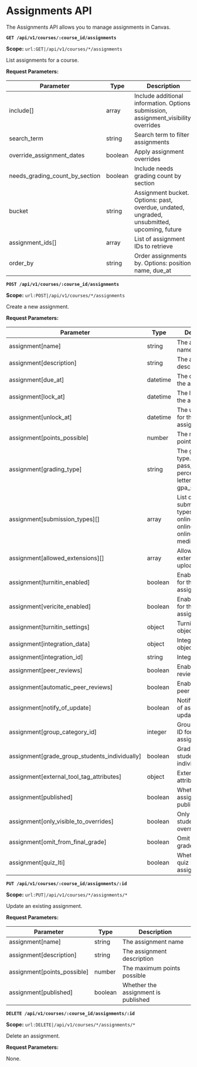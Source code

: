 # Assignments API

The Assignments API allows you to manage assignments in Canvas.

**`GET /api/v1/courses/:course_id/assignments`**

**Scope:** `url:GET|/api/v1/courses/*/assignments`

List assignments for a course.

**Request Parameters:**

| Parameter                      | Type    | Description                                                                                 |
| ------------------------------ | ------- | ------------------------------------------------------------------------------------------- |
| include[]                      | array   | Include additional information. Options: submission, assignment_visibility, overrides       |
| search_term                    | string  | Search term to filter assignments                                                           |
| override_assignment_dates      | boolean | Apply assignment overrides                                                                  |
| needs_grading_count_by_section | boolean | Include needs grading count by section                                                      |
| bucket                         | string  | Assignment bucket. Options: past, overdue, undated, ungraded, unsubmitted, upcoming, future |
| assignment_ids[]               | array   | List of assignment IDs to retrieve                                                          |
| order_by                       | string  | Order assignments by. Options: position, name, due_at                                       |

**`POST /api/v1/courses/:course_id/assignments`**

**Scope:** `url:POST|/api/v1/courses/*/assignments`

Create a new assignment.

**Request Parameters:**

| Parameter                                     | Type     | Description                                                                                      |
| --------------------------------------------- | -------- | ------------------------------------------------------------------------------------------------ |
| assignment[name]                              | string   | The assignment name                                                                              |
| assignment[description]                       | string   | The assignment description                                                                       |
| assignment[due_at]                            | datetime | The due date for the assignment                                                                  |
| assignment[lock_at]                           | datetime | The lock date for the assignment                                                                 |
| assignment[unlock_at]                         | datetime | The unlock date for the assignment                                                               |
| assignment[points_possible]                   | number   | The maximum points possible                                                                      |
| assignment[grading_type]                      | string   | The grading type. Options: pass_fail, percent, letter_grade, gpa_scale, points                   |
| assignment[submission_types][]                | array    | List of submission types. Options: online_text_entry, online_url, online_upload, media_recording |
| assignment[allowed_extensions][]              | array    | Allowed file extensions for uploads                                                              |
| assignment[turnitin_enabled]                  | boolean  | Enable Turnitin for this assignment                                                              |
| assignment[vericite_enabled]                  | boolean  | Enable VeriCite for this assignment                                                              |
| assignment[turnitin_settings]                 | object   | Turnitin settings object                                                                         |
| assignment[integration_data]                  | object   | Integration data object                                                                          |
| assignment[integration_id]                    | string   | Integration ID                                                                                   |
| assignment[peer_reviews]                      | boolean  | Enable peer reviews                                                                              |
| assignment[automatic_peer_reviews]            | boolean  | Enable automatic peer reviews                                                                    |
| assignment[notify_of_update]                  | boolean  | Notify students of assignment update                                                             |
| assignment[group_category_id]                 | integer  | Group category ID for group assignments                                                          |
| assignment[grade_group_students_individually] | boolean  | Grade group students individually                                                                |
| assignment[external_tool_tag_attributes]      | object   | External tool tag attributes                                                                     |
| assignment[published]                         | boolean  | Whether the assignment is published                                                              |
| assignment[only_visible_to_overrides]         | boolean  | Only visible to students with overrides                                                          |
| assignment[omit_from_final_grade]             | boolean  | Omit from final grade calculation                                                                |
| assignment[quiz_lti]                          | boolean  | Whether this is a quiz LTI assignment                                                            |

**`PUT /api/v1/courses/:course_id/assignments/:id`**

**Scope:** `url:PUT|/api/v1/courses/*/assignments/*`

Update an existing assignment.

**Request Parameters:**

| Parameter                   | Type    | Description                         |
| --------------------------- | ------- | ----------------------------------- |
| assignment[name]            | string  | The assignment name                 |
| assignment[description]     | string  | The assignment description          |
| assignment[points_possible] | number  | The maximum points possible         |
| assignment[published]       | boolean | Whether the assignment is published |

**`DELETE /api/v1/courses/:course_id/assignments/:id`**

**Scope:** `url:DELETE|/api/v1/courses/*/assignments/*`

Delete an assignment.

**Request Parameters:**

None.
